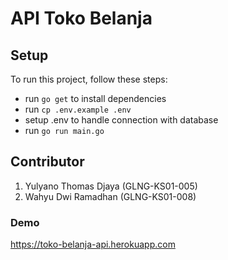 # API Toko Belanja

## Setup

To run this project, follow these steps:

- run `go get` to install dependencies
- run `cp .env.example .env`
- setup .env to handle connection with database
- run `go run main.go`

## Contributor

1. Yulyano Thomas Djaya (GLNG-KS01-005)
2. Wahyu Dwi Ramadhan (GLNG-KS01-008)

### Demo

https://toko-belanja-api.herokuapp.com
